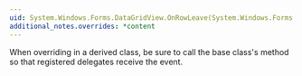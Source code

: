 ```yaml
---
uid: System.Windows.Forms.DataGridView.OnRowLeave(System.Windows.Forms.DataGridViewCellEventArgs)
additional_notes.overrides: *content
---
```


<p>When overriding <xref href="System.Windows.Forms.DataGridView.OnRowLeave(System.Windows.Forms.DataGridViewCellEventArgs)"></xref> in a derived class, be sure to call the base class's <xref href="System.Windows.Forms.DataGridView.OnRowLeave(System.Windows.Forms.DataGridViewCellEventArgs)"></xref> method so that registered delegates receive the event.</p>


